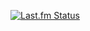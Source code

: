 <p align="left">
<a href="https://www.last.fm/user/shinceI">
   <img src="https://lastfm-recently-played.vercel.app/api?user=shinceI&count=1&width=325&header_size=none&footer_style=compact_stats&bg_color=111e24" alt="Last.fm Status">
</a>
</p>
